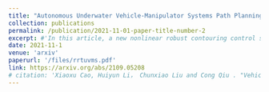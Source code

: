 ```yaml
---
title: "Autonomous Underwater Vehicle-Manipulator Systems Path Planning with RRTAUVMS Algorithm"
collection: publications
permalink: /publication/2021-11-01-paper-title-number-2
excerpt: #'In this article, a new nonlinear robust contouring control scheme is proposed for a planar manipulator. Compared with the end effector tracking error, contouring error is a more reasonable description of the minimum distance between actual position and desired contour when tracking a complex trajectory. Thus, the task coordinate contour error is selected to evaluate the tracking performance. However, most of the contouring control schemes are designed for biaxial gantry, the planar manipulator system is subjected to payload change, and the conventional contouring controller cannot solve this problem faultlessly. Here, the continuous nonsingular terminal sliding mode control and time delay estimation are integrated to develop a new contouring controller for large curvature trajectory high-speed tracking. The time delay estimation is adopted to estimate the manipulator dynamic and payload change. The tracking precision can be guaranteed even parameter uncertainty exsits. Furthermore, continuous nonsingular terminal sliding mode control is integrated with the contouring control to obtain faster convergence performance and robustness of the overall system. The proposed controller possesses obvious advantages, such as robust to payload change and a better performance when tracking a large curvature ellipse in high speed. The effectiveness of the proposed method is verified through simulation and experiment on a planar manipulator.'
date: 2021-11-1
venue: 'arxiv'
paperurl: '/files/rrtuvms.pdf'
link: https://arxiv.org/abs/2109.05208
# citation: 'Xiaoxu Cao, Huiyun Li， Chunxiao Liu and Cong Qiu . "Vehicle Longitudinal and Lateral Dynamics Modeling by Deep Neural Network" [C]//2021 IEEE International Conference on Real-time Computing and Robotics(RCAR2021) (EI index Best Paper Finalist)'
---
```

